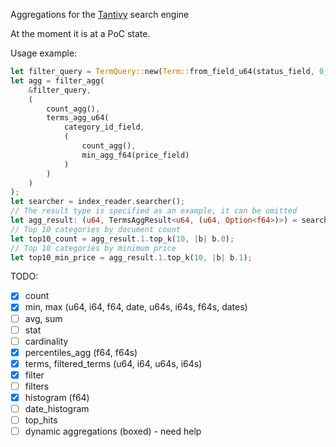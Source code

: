 Aggregations for the [Tantivy](https://github.com/tantivy-search/tantivy) search engine

At the moment it is at a PoC state.

Usage example:

```rust
let filter_query = TermQuery::new(Term::from_field_u64(status_field, 0_u64));
let agg = filter_agg(
    &filter_query, 
    (
        count_agg(),
        terms_agg_u64(
            category_id_field,
            (
                count_agg(),
                min_agg_f64(price_field)
            )
        )
    )
);
let searcher = index_reader.searcher();
// The result type is specified as an example, it can be omitted
let agg_result: (u64, TermsAggResult<u64, (u64, Option<f64>)>) = searcher.agg_search(&AllQuery, &agg);
// Top 10 categories by document count
let top10_count = agg_result.1.top_k(10, |b| b.0);
// Top 10 categories by minimum price
let top10_min_price = agg_result.1.top_k(10, |b| b.1); 
```

TODO:
- [x] count
- [x] min, max (u64, i64, f64, date, u64s, i64s, f64s, dates)
- [ ] avg, sum
- [ ] stat
- [ ] cardinality
- [x] percentiles_agg (f64, f64s)
- [x] terms, filtered_terms (u64, i64, u64s, i64s)
- [x] filter
- [ ] filters
- [x] histogram (f64)
- [ ] date_histogram
- [ ] top_hits
- [ ] dynamic aggregations (boxed) - need help

